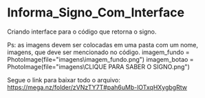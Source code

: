 # Informa_Signo_Com_Interface
Criando interface para o código que retorna o signo.


Ps: as imagens devem ser colocadas em uma pasta com um nome, imagens, que deve ser mencionado no código.
imagem_fundo = PhotoImage(file="imagens\\imagem_fundo.png")
imagem_botao = PhotoImage(file="imagens\\CLIQUE PARA SABER O SIGNO.png")

Segue o link para baixar todo o arquivo:
https://mega.nz/folder/zVNzTY7T#pah6uMb-lOTxqHXygbgRtw

